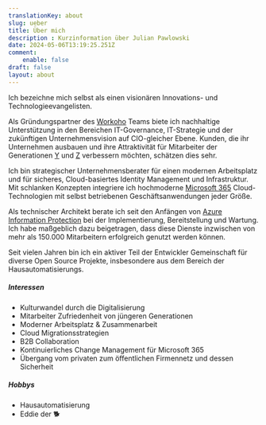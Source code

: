 ```yaml
---
translationKey: about
slug: ueber
title: Über mich
description : Kurzinformation über Julian Pawlowski
date: 2024-05-06T13:19:25.251Z
comment:
    enable: false
draft: false
layout: about
---
```


Ich bezeichne mich selbst als einen visionären Innovations- und Technologieevangelisten.

Als Gründungspartner des [Workoho](https://workoho.com/) Teams biete ich nachhaltige Unterstützung in den Bereichen IT-Governance, IT-Strategie und der zukünftigen Unternehmensvision auf CIO-gleicher Ebene. Kunden, die ihr Unternehmen ausbauen und ihre Attraktivität für Mitarbeiter der Generationen [Y](https://de.wikipedia.org/wiki/Generation_Y) und [Z](https://de.wikipedia.org/wiki/Generation_Z) verbessern möchten, schätzen dies sehr.

Ich bin strategischer Unternehmensberater für einen modernen Arbeitsplatz und für sicheres, Cloud-basiertes Identity Management und Infrastruktur. Mit schlanken Konzepten integriere ich hochmoderne [Microsoft 365](https://www.microsoft.com/microsoft-365) Cloud-Technologien mit selbst betriebenen Geschäftsanwendungen jeder Größe.

Als technischer Architekt berate ich seit den Anfängen von [Azure Information Protection](https://docs.microsoft.com/de-de/azure/information-protection/) bei der Implementierung, Bereitstellung und Wartung. Ich habe maßgeblich dazu beigetragen, dass diese Dienste inzwischen von mehr als 150.000 Mitarbeitern erfolgreich genutzt werden können.

Seit vielen Jahren bin ich ein aktiver Teil der Entwickler Gemeinschaft für diverse Open Source Projekte, insbesondere aus dem Bereich der Hausautomatisierungs.

##### Interessen

- Kulturwandel durch die Digitalisierung
- Mitarbeiter Zufriedenheit von jüngeren Generationen
- Moderner Arbeitsplatz & Zusammenarbeit
- Cloud Migrationsstrategien
- B2B Collaboration
- Kontinuierliches Change Management für Microsoft 365
- Übergang vom privaten zum öffentlichen Firmennetz und dessen Sicherheit

##### Hobbys

- Hausautomatisierung
- Eddie der :dog2:
